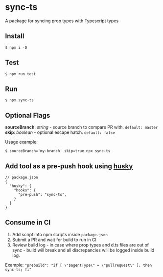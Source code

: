 # sync-ts
A package for syncing prop types with Typescript types


## Install

```shell
$ npm i -D
```

## Test

```shell
$ npm run test
```

## Run

```shell
$ npx sync-ts
```
## Optional Flags
**sourceBranch**: *string* - source branch to compare PR with. `default: master`  
**skip**: *boolean* - optional escape hatch. `default: false`  

Usage example: 
```shell
$ sourceBranch='my-branch' skip=true npx sync-ts
```
## Add tool as a pre-push hook using [husky](https://github.com/typicode/husky)
```shell
// package.json
{
  "husky": {
    "hooks": {
      "pre-push": "sync-ts",
    }
  }
}
```
## Consume in CI
1. Add script into npm scripts inside `package.json`
2. Submit a PR and wait for build to run in CI
3. Review build log - in case where prop types and d.ts files are out of sync - build will break and all discrepancies will be  logged inside build log.

Example: `"prebuild": "if [ \"$agentType\" = \"pullrequest\" ]; then sync-ts; fi"`
